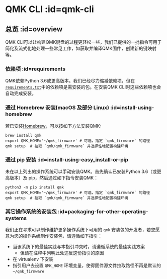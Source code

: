 # QMK CLI :id=qmk-cli

<!---
  original document: 0.14.23:docs/cli.md
  git diff 0.14.23 HEAD -- docs/cli.md | cat
-->

## 总览 :id=overview

QMK CLI可以让构建QMK键盘的过程更轻松一些，我们已提供的一批指令可用于简化及流式化地处理一些常见工作，如获取并编译QMK固件，创建新的键映射等。

### 依赖项 :id=requirements

QMK依赖Python 3.6或更高版本。我们已经尽力缩减依赖项，但在[`requirements.txt`](https://github.com/qmk/qmk_firmware/blob/master/requirements.txt)中的依赖项是需安装的包。在安装QMK CLI时这些依赖项也会自动完成安装。

### 通过 Homebrew 安装(macOS 及部分 Linux) :id=install-using-homebrew

若已安装[Homebrew](https://brew.sh)，可以按如下方法安装QMK:

```
brew install qmk
export QMK_HOME='~/qmk_firmware' # 可选，指定 `qmk_firmware` 的路径
qmk setup  # 拉取 `qmk/qmk_firmware` 并选择性地配置构建环境
```

### 通过 pip 安装 :id=install-using-easy_install-or-pip

未在以上列出的操作系统可以手动安装QMK。首先确认已安装Python 3.6（或更高版本）及 pip，然后通过如下指令安装QMK：

```
python3 -m pip install qmk
export QMK_HOME='~/qmk_firmware' # 可选，指定 `qmk_firmware` 的路径
qmk setup  # 拉取 `qmk/qmk_firmware` 并选择性地配置构建环境
```

### 其它操作系统的安装包 :id=packaging-for-other-operating-systems

我们正在寻求可以制作维护更多操作系统下可用的 `qmk` 安装包的开发者，若您愿意为您的操作系统制作安装包，请遵循如下指引：

* 当该系统下的最佳实践与本指引冲突时，请遵循系统的最佳实践方案
    * 但请在注释中列明此处违反这份指引的原因
* 在 virtualenv 下安装
* 指引用户去设置 `QMK_HOME` 环境变量，使得固件源文件拉取路径不再是默认的 `~/qmk_firmware`
